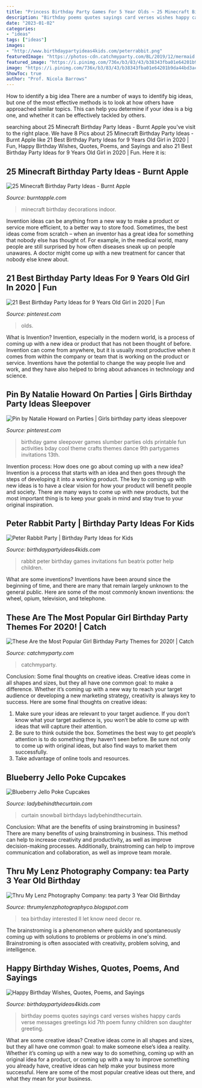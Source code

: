 ```yaml
---
title: "Princess Birthday Party Games For 5 Year Olds ~ 25 Minecraft Birthday Party Ideas"
description: "Birthday poems quotes sayings card verses wishes happy cards verse messages greetings kid 7th poem funny children son daughter greeting"
date: "2023-01-02"
categories:
- "ideas"
tags: ["ideas"]
images:
- "http://www.birthdaypartyideas4kids.com/peterrabbit.png"
featuredImage: "https://photos-cdn.catchmyparty.com/BL/2019/12/mermaid.jpg"
featured_image: "https://i.pinimg.com/736x/b3/83/43/b38343fba01e64201b9da44bd3acb1cb.jpg"
image: "https://i.pinimg.com/736x/b3/83/43/b38343fba01e64201b9da44bd3acb1cb.jpg"
ShowToc: true
author: "Prof. Nicola Barrows"
---
```



How to identify a big idea
There are a number of ways to identify big ideas, but one of the most effective methods is to look at how others have approached similar topics. This can help you determine if your idea is a big one, and whether it can be effectively tackled by others.

	

		
searching about 25 Minecraft Birthday Party Ideas - Burnt Apple you've visit to the right place. We have 8 Pics about 25 Minecraft Birthday Party Ideas - Burnt Apple like 21 Best Birthday Party Ideas for 9 Years Old Girl in 2020 | Fun, Happy Birthday Wishes, Quotes, Poems, and Sayings and also 21 Best Birthday Party Ideas for 9 Years Old Girl in 2020 | Fun. Here it is:
		
    
## 25 Minecraft Birthday Party Ideas - Burnt Apple

<img loading=lazy src="https://i2.wp.com/burntapple.com/wp-content/uploads/2013/08/pic45.jpg" onerror="this.onerror=null;this.src='https://tse4.mm.bing.net/th?id=OIP.SkAVMnd33vzgfZFYJkVjWgHaNF&amp;pid=15.1';" alt="25 Minecraft Birthday Party Ideas - Burnt Apple">

_Source: burntapple.com_

>minecraft birthday decorations indoor. 

	

Invention ideas can be anything from a new way to make a product or service more efficient, to a better way to store food. Sometimes, the best ideas come from scratch – when an inventor has a great idea for something that nobody else has thought of. For example, in the medical world, many people are still surprised by how often diseases sneak up on people unawares. A doctor might come up with a new treatment for cancer that nobody else knew about.

    
## 21 Best Birthday Party Ideas For 9 Years Old Girl In 2020 | Fun

<img loading=lazy src="https://i.pinimg.com/736x/b3/83/43/b38343fba01e64201b9da44bd3acb1cb.jpg" onerror="this.onerror=null;this.src='https://tse2.mm.bing.net/th?id=OIP.FAUi8HMPhM7AXgFPb0tqbwHaLH&amp;pid=15.1';" alt="21 Best Birthday Party Ideas for 9 Years Old Girl in 2020 | Fun">

_Source: pinterest.com_

>olds. 

	

What is Invention?
Invention, especially in the modern world, is a process of coming up with a new idea or product that has not been thought of before. Invention can come from anywhere, but it is usually most productive when it comes from within the company or team that is working on the product or service. Inventions have the potential to change the way people live and work, and they have also helped to bring about advances in technology and science.

    
## Pin By Natalie Howard On Parties | Girls Birthday Party Ideas Sleepover

<img loading=lazy src="https://i.pinimg.com/originals/7b/f5/13/7bf513b9ad7916eef159a0b99db9d313.jpg" onerror="this.onerror=null;this.src='https://tse4.mm.bing.net/th?id=OIP.SQxeFSx6-Fyk_EhhzBusyAHaJ4&amp;pid=15.1';" alt="Pin by Natalie Howard on Parties | Girls birthday party ideas sleepover">

_Source: pinterest.com_

>birthday game sleepover games slumber parties olds printable fun activities bday cool theme crafts themes dance 9th partygames invitations 13th. 

	

Invention process: How does one go about coming up with a new idea?
Invention is a process that starts with an idea and then goes through the steps of developing it into a working product. The key to coming up with new ideas is to have a clear vision for how your product will benefit people and society. There are many ways to come up with new products, but the most important thing is to keep your goals in mind and stay true to your original inspiration.

    
## Peter Rabbit Party | Birthday Party Ideas For Kids

<img loading=lazy src="http://www.birthdaypartyideas4kids.com/peterrabbit.png" onerror="this.onerror=null;this.src='https://tse1.mm.bing.net/th?id=OIP.UiQlZhltmnOEEvTOhNKs2AAAAA&amp;pid=15.1';" alt="Peter Rabbit Party | Birthday Party Ideas for Kids">

_Source: birthdaypartyideas4kids.com_

>rabbit peter birthday games invitations fun beatrix potter help children. 

	

What are some inventions?
Inventions have been around since the beginning of time, and there are many that remain largely unknown to the general public. Here are some of the most commonly known inventions: the wheel, opium, television, and telephone.

    
## These Are The Most Popular Girl Birthday Party Themes For 2020! | Catch

<img loading=lazy src="https://photos-cdn.catchmyparty.com/BL/2019/12/mermaid.jpg" onerror="this.onerror=null;this.src='https://tse4.mm.bing.net/th?id=OIP.oQSo_Gi0HZOUdEwnTeleGgCWEs&amp;pid=15.1';" alt="These Are the Most Popular Girl Birthday Party Themes for 2020! | Catch">

_Source: catchmyparty.com_

>catchmyparty. 

	

Conclusion: Some final thoughts on creative ideas.
Creative ideas come in all shapes and sizes, but they all have one common goal: to make a difference. Whether it’s coming up with a new way to reach your target audience or developing a new marketing strategy, creativity is always key to success. Here are some final thoughts on creative ideas: 
1. Make sure your ideas are relevant to your target audience. If you don’t know what your target audience is, you won’t be able to come up with ideas that will capture their attention. 
2. Be sure to think outside the box. Sometimes the best way to get people’s attention is to do something they haven’t seen before. Be sure not only to come up with original ideas, but also find ways to market them successfully. 
3. Take advantage of online tools and resources.

    
## Blueberry Jello Poke Cupcakes

<img loading=lazy src="https://www.ladybehindthecurtain.com/wp-content/uploads/2015/02/Frozen-Princess-Birthday-Party-Lady-Behind-The-Curtain-20.jpg" onerror="this.onerror=null;this.src='https://tse3.mm.bing.net/th?id=OIP.9QN_Cwoc9DI_M-aeOj1PdQHaKl&amp;pid=15.1';" alt="Blueberry Jello Poke Cupcakes">

_Source: ladybehindthecurtain.com_

>curtain snowball birthdays ladybehindthecurtain. 

	

Conclusion: What are the benefits of using brainstroming in business?
There are many benefits of using brainstroming in business. This method can help to increase creativity and productivity, as well as improve decision-making processes. Additionally, brainstroming can help to improve communication and collaboration, as well as improve team morale.

    
## Thru My Lenz Photography Company: tea Party 3 Year Old Birthday

<img loading=lazy src="http://1.bp.blogspot.com/-7lYUw535yDs/T82YojvUqmI/AAAAAAAAFkg/5e4FALdzbis/s1600/M17.jpg" onerror="this.onerror=null;this.src='https://tse1.mm.bing.net/th?id=OIP.70hfbSF8zDiHlmzw-0VXggHaLG&amp;pid=15.1';" alt="Thru My Lenz Photography Company: tea party 3 Year Old Birthday">

_Source: thrumylenzphotographyco.blogspot.com_

>tea birthday interested ll let know need decor re. 

	

The brainstroming is a phenomenon where quickly and spontaneously coming up with solutions to problems or problems in one's mind. Brainstroming is often associated with creativity, problem solving, and intelligence.

    
## Happy Birthday Wishes, Quotes, Poems, And Sayings

<img loading=lazy src="https://birthdaypartyideas4kids.com/birthday-quotes-poems-verses.png" onerror="this.onerror=null;this.src='https://tse4.mm.bing.net/th?id=OIP.3g_LgayoWYnP_GOfMVzpZwAAAA&amp;pid=15.1';" alt="Happy Birthday Wishes, Quotes, Poems, and Sayings">

_Source: birthdaypartyideas4kids.com_

>birthday poems quotes sayings card verses wishes happy cards verse messages greetings kid 7th poem funny children son daughter greeting. 

	

What are some creative ideas?
Creative ideas come in all shapes and sizes, but they all have one common goal: to make someone else’s idea a reality. Whether it’s coming up with a new way to do something, coming up with an original idea for a product, or coming up with a way to improve something you already have, creative ideas can help make your business more successful. Here are some of the most popular creative ideas out there, and what they mean for your business.

